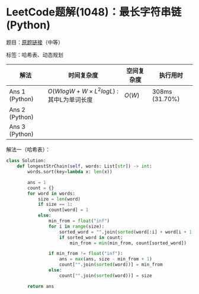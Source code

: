 # LeetCode题解(1048)：最长字符串链(Python)

题目：[原题链接](https://leetcode-cn.com/problems/longest-string-chain/)（中等）

标签：哈希表、动态规划

| 解法           | 时间复杂度                             | 空间复杂度 | 执行用时       |
| -------------- | -------------------------------------- | ---------- | -------------- |
| Ans 1 (Python) | $O(WlogW+W×L^2logL)$ : 其中L为单词长度 | $O(W)$     | 308ms (31.70%) |
| Ans 2 (Python) |                                        |            |                |
| Ans 3 (Python) |                                        |            |                |

解法一（哈希表）：

```python
class Solution:
    def longestStrChain(self, words: List[str]) -> int:
        words.sort(key=lambda x: len(x))

        ans = 1
        count = {}
        for word in words:
            size = len(word)
            if size == 1:
                count[word] = 1
            else:
                min_from = float("inf")
                for i in range(size):
                    sorted_word = "".join(sorted(word[:i] + word[i + 1:]))
                    if sorted_word in count:
                        min_from = min(min_from, count[sorted_word])

                if min_from != float("inf"):
                    ans = max(ans, size - min_from + 1)
                    count["".join(sorted(word))] = min_from
                else:
                    count["".join(sorted(word))] = size

        return ans
```